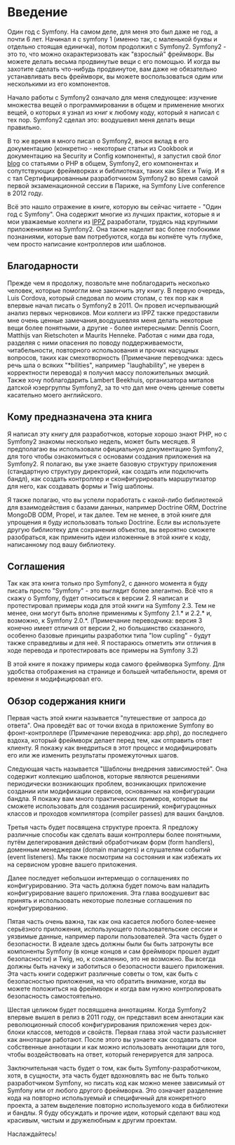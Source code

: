 # Введение

Один год с Symfony. На самом деле, для меня это был даже не год, а почти 6 лет. Начинал я с symfony 1 (именно так, с маленькой буквы и отдельно стоящая единичка), потом продолжил с Symfony2. Symfony2 - это то, что можно охарактеризовать как "взрослый" фреймворк. Вы можете делать весьма продвинутые вещи с его помощью. И когда вы захотите сделать что-нибудь продвинутое, вам даже не обязательно устанавливать весь фреймворк, вы можете воспользоваться одим или несколькими из его компонентов.


Начало работы с Symfony2 означало для меня следующее: изучение множества вещей о программировании в общем и применение многих вещей, о которых я узнал из книг к любому коду, который я написал с тех пор. Symfony2 сделал это: воодушевил меня делать вещи правильно.


В то же время я много писал о Symfony2, внося вклад в его документацию (конкретно - некоторые статьи из Cookbook и документацию на Security и Config компоненты), я запустил свой блог [blog](http://php-and-symfony.matthiasnoback.nl) со статьями о PHP в общем, Symfony2, его компонентах и сопутствующих фреймворках и библиотеках, таких как Silex и Twig. И я с тал Сертифицированным разработчиком Symfony2 во время самой первой экзаменационной сессии в Париже, на Symfony Live conference в 2012 году.


Всё это нашло отражение в книге, которую вы сейчас читаете - "Один год с Symfony". Она содержит многие из лучших практик, которые я и мои уважаемые коллеги из [IPPZ](http://www.ippz.nl) разработали, трудясь над крупными приложениями на Symfony2. Она также наделит вас более глобокими познаниями, которые вам потребуются, когда вы копнёте чуть глубже, чем просто написание контроллеров или шаблонов.


## Благодарности

Прежде чем я продолжу, позвольте мне поблагодарить несколько человек, которые помогли мне закончить эту книгу. В первую очередь, Luis Cordova, который следовал по моим стопам, с тех пор как я впервые начал писать о Symfony2 в 2011. Он провел исчерпывающий анализ первых черновиков. Мои коллеги из IPPZ также предоставили мне очень ценные замечания,воодушевляя меня делать некоторые вещи более понятными, а другие - более интересными: Dennis Coorn, Matthijs van Rietschoten и Maurits Henneke. Работая с ними два года, разделяя с ними опасения по поводу поддерживаемости, читабельности, повторного использования и прочих насущных вопросов, таких как смехотворность (Примечание переводчика: здесь речь шла о всяких "*bilities", например "laughability", не уверен в корректности перевода) я получил массу положительных эмоций. Также хочу поблагодарить Lambert Beekhuis, организатора митапов датской юзергруппы Symfony2, за то что дал мне очень ценные советы касательно моего английского.


## Кому предназначена эта книга

Я написал эту книгу для разработчков, которые хорошо знают PHP, но с Symfony2 знакомы несколько недель, может быть месяцев. Я предполагаю вы использовали официальную документацию Symfony2, для того чтобы ознакомиться с основами создания приложения на Symfony2. Я полагаю, вы уже знаете базовую структуру приложения (стандартную структуру директорий, как создать или подключить бандл), как создать контроллер и сконфигурировать маршрутизатор для него, как создавать формы и Twig шаблоны.


Я также полагаю, что вы успели поработать с какой-либо библиотекой для взаимодействия с базами данных, например Doctrine ORM, Doctrine MongoDB ODM, Propel, и так далее. Тем не менее, в этой книге для упрощения я буду использовать только Doctrine. Если вы используете другую библиотеку для сохранения объектов, вы вероятно сможете разобраться, как применить идеи изложенные в этой книге к коду, написанному под вашу библиотеку.


## Соглашения

Так как эта книга только про Symfony2, с данного момента я буду писать просто "Symfony" - это выглядит более элегантно. Всё что я скажу о Symfony, будет относиться к версии 2. Я написал и протестировал примеры кода для этой книги на Symfony 2.3. Тем не менее, они могут быть вполне применимы к Symfony 2.1.* и 2.2.* и, возможно, к Symfony 2.0.*. (Примечание переводчика: версия 3 конечно имеет отличия от версии 2, но большинство сказанного, особенно базовые принципы разработки типа "low cupling" - будут также справедливы и для неё. Я постараюсь отметить эти отличия в ходе перевода и протестировать все примеры на Symfony 3.2)


В этой книге я покажу примеры кода самого фреймворка Symfony. Для удобства отображения на странице и большей читабельности, время от времени я модифицировал его.


## Обзор содержания книги

Первая часть этой книги называется "путешествие от запроса до ответа". Она проведёт вас от точки входа в приложение Symfony во фронт-контроллере (Примечание переводчика: app.php), до последнего вздоха, который фреймворк делает перед тем, как отправить ответ клиенту. Я покажу как внедриться в этот процесс и модифицировать его или же изменить результаты промежуточных шагов.

Следующая часть называется "Шаблоны внедрения зависимостей". Она содержит коллекцию шаблонов, которые являются решениями периодически возникающих проблем, возникающих приложение создании или модификации сервисов, основанных на конфигурации бандла. Я покажу вам много практических примеров, которые вы сможете использовать для создания расширений, конфигурацонных классов и проходов компилятора (compiler passes) для ваших бандлов.

Третья часть будет посвящена структуре проекта. Я предложу различные способы как сделать ваши контроллеры более понятными, путём делегирования действий обработчикам форм (form handlers), доменным менеджерам (domain managers) и слушателям событий (event listeners). Мы также посмотрим на состояния и как избежать их на сервисном уровне вашего приложения.

Далее последует небольшои интермеццо о соглашениях по конфигурированию. Эта часть должна будет помочь вам наладить конфигурирование вашего приложения. Эта глава воодушевит вас принять и использовать некоторые полезные соглашения по конфигурированию.

Пятая часть очень важна, так как она касается любого более-менее серьёзного приложения, использующего пользовательские сессии и уязвимые данные, например пароли пользователей. Эта часть будет о безопасности. В идеале здесь должны были бы быть затронуты все компоненты Symfony (в конце концов и сам фреймворк прошел аудит безопасности) и Twig, но, к сожалению, это не возможно. Вы всегда должны быть начеку и заботиться о безопасности вашего приложения. Эта часть книги содержит различные советы о том, как быть с безопасностью приложения, на что обратить внимание, когда вы можете положиться на фреймворк и когда вам нужно контролировать безопасность самостоятельно.

Шестая целиком будет посвящшена аннотациям. Когда Symfony2 впервые вышел в релиз в 2011 году, он представил всем аннотации как революционный способ конфигурирования приложения через док-блоки классов, методов и свойств. Первая глава этой части разъясняет как аннотации работают. После этого вы узнаете как создавать свои собственные аннотации и как можно использовать аннотации для того, чтобы воздействовать на ответ, который генерируется для запроса.

Заключительная часть будет о том, как быть Symfony-разработчиком, хотя, в сущности, эта часть будет вдохновлять вас не быть только разработчиком Symfony, но писать код как можно менее зависимый от Symfony или от любого другого фреймворка. Это означает разделение кода на повторно используемый и специфичный для конкретного проекта, а затем выделение повторно используемого кода в библиотеки и бандлы. Я буду обсуждать и прочие идеи, который сделают ваш код красивым, чистым и дружелюбным к другим проектам.


Наслаждайтесь!